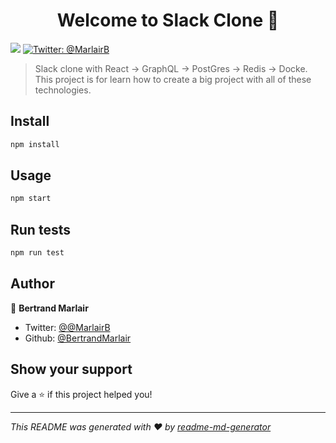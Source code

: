 <h1 align="center">Welcome to Slack Clone 👋</h1>
<p>
  <img src="https://img.shields.io/badge/version-0.0.1-blue.svg?cacheSeconds=2592000" />
  <a href="https://twitter.com/@MarlairB">
    <img alt="Twitter: @MarlairB" src="https://img.shields.io/twitter/follow/@MarlairB.svg?style=social" target="_blank" />
  </a>
</p>

> Slack clone with React -&gt; GraphQL -&gt; PostGres -&gt; Redis -&gt; Docke. This project is for learn how to create a big project with all of these technologies. 

## Install

```sh
npm install
```

## Usage

```sh
npm start
```

## Run tests

```sh
npm run test
```

## Author

👤 **Bertrand Marlair**

* Twitter: [@@MarlairB](https://twitter.com/@MarlairB)
* Github: [@BertrandMarlair](https://github.com/BertrandMarlair)

## Show your support

Give a ⭐️ if this project helped you!

***
_This README was generated with ❤️ by [readme-md-generator](https://github.com/kefranabg/readme-md-generator)_